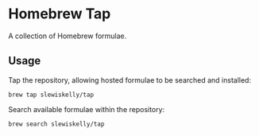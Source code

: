 # Homebrew Tap

A collection of Homebrew formulae.

## Usage

Tap the repository, allowing hosted formulae to be searched and installed:

```shell
brew tap slewiskelly/tap
```

Search available formulae within the repository:

```shell
brew search slewiskelly/tap
```
